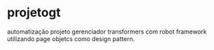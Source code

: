 # projetogt
automatização projeto gerenciador transformers com robot framework utilizando page objetcs como design pattern.
